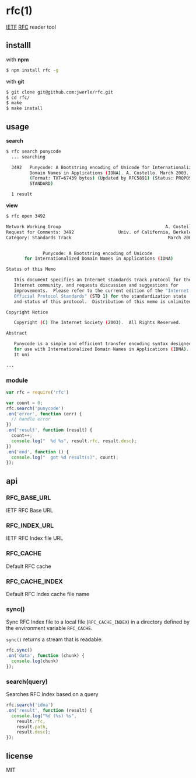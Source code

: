 rfc(1)
=====

[IETF](http://www.ietf.org) [RFC](http://www.ietf.org/rfc) reader tool

## installl

with **npm**

```sh
$ npm install rfc -g
```

with **git**

```sh
$ git clone git@github.com:jwerle/rfc.git
$ cd rfc/
$ make
$ make install
```

## usage

**search** 

```sh
$ rfc search punycode
  ... searching

  3492   Punycode: A Bootstring encoding of Unicode for Internationalized
         Domain Names in Applications (IDNA). A. Costello. March 2003.
         (Format: TXT=67439 bytes) (Updated by RFC5891) (Status: PROPOSED
         STANDARD)

  1 result
```

**view**

```sh
$ rfc open 3492

Network Working Group                                        A. Costello
Request for Comments: 3492                 Univ. of California, Berkeley
Category: Standards Track                                     March 2003


              Punycode: A Bootstring encoding of Unicode
       for Internationalized Domain Names in Applications (IDNA)

Status of this Memo

   This document specifies an Internet standards track protocol for the
   Internet community, and requests discussion and suggestions for
   improvements.  Please refer to the current edition of the "Internet
   Official Protocol Standards" (STD 1) for the standardization state
   and status of this protocol.  Distribution of this memo is unlimited.

Copyright Notice

   Copyright (C) The Internet Society (2003).  All Rights Reserved.

Abstract

   Punycode is a simple and efficient transfer encoding syntax designed
   for use with Internationalized Domain Names in Applications (IDNA).
   It uni

...
```

### module

```js
var rfc = require('rfc')

var count = 0;
rfc.search('punycode')
.on('error', function (err) {
  // handle error
})
.on('result', function (result) {
  count++;
  console.log("  %d %s", result.rfc, result.desc);
})
.on('end', function () {
  console.log("  got %d result(s)", count);
});
```

## api

### RFC\_BASE\_URL

IETF RFC Base URL


### RFC\_INDEX\_URL

IETF RFC Index file URL

### RFC\_CACHE

Default RFC cache

### RFC\_CACHE\_INDEX

Default RFC Index cache file name

### sync()

Sync RFC Index file to a local file (`RFC_CACHE_INDEX`) in a directory
defined by the environment variable `RFC_CACHE`.

`sync()` returns a stream that is readable.

```js
rfc.sync()
.on('data', function (chunk) {
  console.log(chunk)
});
```

### search(query)

Searches RFC Index based on a query

```js
rfc.search('idna')
.on('result', function (result) {
  console.log("%d (%s) %s",
    result.rfc,
    result.path,
    result.desc);
});
```

## license

MIT
